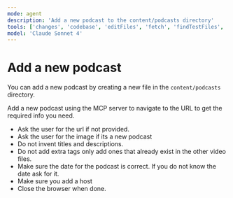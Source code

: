 ```yaml
---
mode: agent
description: 'Add a new podcast to the content/podcasts directory'
tools: ['changes', 'codebase', 'editFiles', 'fetch', 'findTestFiles', 'problems', 'runCommands', 'runTasks', 'runTests', 'search', 'searchResults', 'terminalLastCommand', 'terminalSelection', 'testFailure', 'playwright', 'browser_click', 'browser_close', 'browser_console_messages', 'browser_drag', 'browser_file_upload', 'browser_handle_dialog', 'browser_hover', 'browser_install', 'browser_navigate', 'browser_navigate_back', 'browser_navigate_forward', 'browser_network_requests', 'browser_pdf_save', 'browser_press_key', 'browser_resize', 'browser_select_option', 'browser_snapshot', 'browser_tab_close', 'browser_tab_list', 'browser_tab_new', 'browser_tab_select', 'browser_take_screenshot', 'browser_type', 'browser_wait_for']
model: 'Claude Sonnet 4'
---
```


# Add a new podcast

You can add a new podcast by creating a new file in the `content/podcasts` directory.

Add a new podcast using the MCP server to navigate to the URL to get the required info you need. 
- Ask the user for the url if not provided.
- Ask the user for the image if its a new podcast
- Do not invent titles and descriptions. 
- Do not add extra tags only add ones that already exist in the other video files. 
- Make sure the date for the podcast is correct. If you do not know the date ask for it.
- Make sure you add a host
- Close the browser when done.
